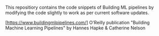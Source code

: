 This repositiory contains the code snippets of Building ML pipelines by modifying the code slightly to work as per current software updates.

[https://www.buildingmlpipelines.com/]  O'Reilly publication "Building Machine Learning Pipelines" by Hannes Hapke & Catherine Nelson



